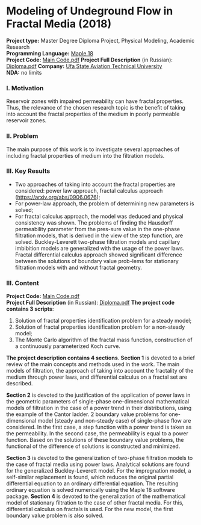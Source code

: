 # Modeling of Undeground Flow in Fractal Media (2018)
**Project type:** Master Degree Diploma Project, Physical Modeling, Academic Research  
**Programming Language:** [Maple 18](https://en.wikipedia.org/wiki/Maple_(software))  
**Project Сode:** [Main Code.pdf]([https://github.com/ResearchMachine/master-degree-diploma-project-fractal-undeground-flow-modeling/blob/main/Main%20Code%20(Maple%2018).pdf](https://github.com/ResearchMachine/bachelor-diploma-project-exact-solution-3phase-buckley-leverett-flow/blob/main/MainCode.pdf))   
**Project Full Description** (in Russian): [Diploma.pdf]([https://github.com/ResearchMachine/master-degree-diploma-project-fractal-undeground-flow-modeling/blob/main/Diploma%20.pdf](https://github.com/ResearchMachine/bachelor-diploma-project-exact-solution-3phase-buckley-leverett-flow/blob/main/DiplomaText.pdf))  
**Company:** [Ufa State Aviation Technical University](https://en.wikipedia.org/wiki/Ufa_State_Aviation_Technical_University)  
**NDA:** no limits

### I. Motivation
Reservoir zones with impaired permeability can have fractal properties. Thus, the relevance of the chosen research topic is the benefit of taking into account the fractal properties of the medium in poorly permeable reservoir zones.

### II. Problem
The main purpose of this work is to investigate several approaches of including fractal properties of medium into the filtration models. 

### III. Key Results 
* Two approaches of taking into account the fractal properties are considered: power law approach, fractal calculus approach (https://arxiv.org/abs/0906.0676); 
* For power-law approach, the problem of determining new parameters is solved;  
* For fractal calculus approach, the model was deduced and physical consistency was shown.
The problems of finding the Hausdorff permeability parameter from the pres-sure value in the one-phase filtration models, that is derived in the view of the step function, are solved. Buckley-Leverett two-phase filtration models and capillary imbibition models are generalized with the usage of the power laws. Fractal differential calculus approach showed significant difference between the solutions of boundary value prob-lems for stationary filtration models with and without fractal geometry.

### III. Content
**Project Сode:** [Main Code.pdf](https://github.com/ResearchMachine/master-degree-diploma-project-fractal-undeground-flow-modeling/blob/main/Main%20Code%20(Maple%2018).pdf)   
**Project Full Description** (in Russian): [Diploma.pdf](https://github.com/ResearchMachine/master-degree-diploma-project-fractal-undeground-flow-modeling/blob/main/Diploma%20.pdf) 
**The project code contains 3 scripts**:
1. Solution of fractal properties identification problem for a steady model;
2. Solution of fractal properties identification problem for a non-steady model;
3. The Monte Carlo algorithm of the fractal mass function, construction of a continuously parameterized Koch curve.

**The project description contains 4 sections**. **Section 1** is devoted to a brief review of the main concepts and methods used in the work. The main models of filtration, the approach of taking into account the fractality of the medium through power laws, and differential calculus on a fractal set are described.

**Section 2** is devoted to the justification of the application of power laws in the geometric parameters of single-phase one-dimensional mathematical models of filtration in the case of a power trend in their distributions, using the example of the Cantor ladder. 2 boundary value problems for one-dimensional model (steady and non-steady case) of single-phase flow are considered. In the first case, a step function with a power trend is taken as the permeability. In the second case, the permeability is equal to a power function. Based on the solutions of these boundary value problems, the functional of the difference of solutions is constructed and minimized. 

**Section 3** is devoted to the generalization of two-phase filtration models to the case of fractal media using power laws. Analytical solutions are found for the generalized Buckley-Leverett model. For the impregnation model, a self-similar replacement is found, which reduces the original partial differential equation to an ordinary differential equation. The resulting ordinary equation is solved numerically using the Maple 18 software package.
**Section 4** is devoted to the generalization of the mathematical model of stationary filtration to the case of other fractal media. For this, differential calculus on fractals is used. For the new model, the first boundary value problem is also solved. 
